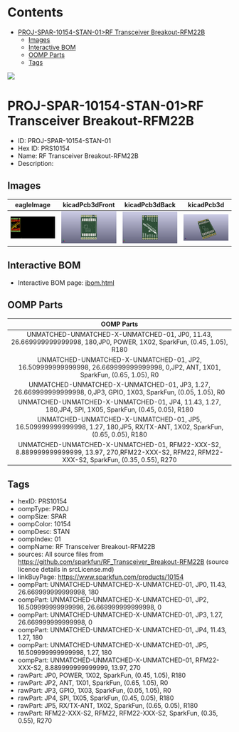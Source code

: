 



Contents
========

* [PROJ-SPAR-10154-STAN-01>RF Transceiver Breakout-RFM22B](#proj-spar-10154-stan-01rf-transceiver-breakout-rfm22b)
	* [Images](#images)
	* [Interactive BOM](#interactive-bom)
	* [OOMP Parts](#oomp-parts)
	* [Tags](#tags)
  
![][im]
# PROJ-SPAR-10154-STAN-01>RF Transceiver Breakout-RFM22B

- ID: PROJ-SPAR-10154-STAN-01
- Hex ID: PRS10154
- Name: RF Transceiver Breakout-RFM22B
- Description: 

## Images
  
  

|eagleImage|kicadPcb3dFront|kicadPcb3dBack|kicadPcb3d|
| :---: | :---: | :---: | :---: |
|[![eagleImage](eagleImage_140.png)](eagleImage_600.png)|[![kicadPcb3dFront](kicadPcb3dFront_140.png)](kicadPcb3dFront_600.png)|[![kicadPcb3dBack](kicadPcb3dBack_140.png)](kicadPcb3dBack_600.png)|[![kicadPcb3d](kicadPcb3d_140.png)](kicadPcb3d_600.png)|

## Interactive BOM

- Interactive BOM page: [ibom.html](kicad/bom/ibom.html)

## OOMP Parts
  

|OOMP Parts|
| :---: |
|UNMATCHED-UNMATCHED-X-UNMATCHED-01, JP0, 11.43, 26.669999999999998, 180,JP0, POWER, 1X02, SparkFun, (0.45, 1.05), R180|
|UNMATCHED-UNMATCHED-X-UNMATCHED-01, JP2, 16.509999999999998, 26.669999999999998, 0,JP2, ANT, 1X01, SparkFun, (0.65, 1.05), R0|
|UNMATCHED-UNMATCHED-X-UNMATCHED-01, JP3, 1.27, 26.669999999999998, 0,JP3, GPIO, 1X03, SparkFun, (0.05, 1.05), R0|
|UNMATCHED-UNMATCHED-X-UNMATCHED-01, JP4, 11.43, 1.27, 180,JP4, SPI, 1X05, SparkFun, (0.45, 0.05), R180|
|UNMATCHED-UNMATCHED-X-UNMATCHED-01, JP5, 16.509999999999998, 1.27, 180,JP5, RX/TX-ANT, 1X02, SparkFun, (0.65, 0.05), R180|
|UNMATCHED-UNMATCHED-X-UNMATCHED-01, RFM22-XXX-S2, 8.889999999999999, 13.97, 270,RFM22-XXX-S2, RFM22, RFM22-XXX-S2, SparkFun, (0.35, 0.55), R270|

## Tags

- hexID: PRS10154
- oompType: PROJ
- oompSize: SPAR
- oompColor: 10154
- oompDesc: STAN
- oompIndex: 01
- oompName: RF Transceiver Breakout-RFM22B
- sources: All source files from https://github.com/sparkfun/RF_Transceiver_Breakout-RFM22B (source licence details in srcLicense.md)
- linkBuyPage: https://www.sparkfun.com/products/10154
- oompPart: UNMATCHED-UNMATCHED-X-UNMATCHED-01, JP0, 11.43, 26.669999999999998, 180
- oompPart: UNMATCHED-UNMATCHED-X-UNMATCHED-01, JP2, 16.509999999999998, 26.669999999999998, 0
- oompPart: UNMATCHED-UNMATCHED-X-UNMATCHED-01, JP3, 1.27, 26.669999999999998, 0
- oompPart: UNMATCHED-UNMATCHED-X-UNMATCHED-01, JP4, 11.43, 1.27, 180
- oompPart: UNMATCHED-UNMATCHED-X-UNMATCHED-01, JP5, 16.509999999999998, 1.27, 180
- oompPart: UNMATCHED-UNMATCHED-X-UNMATCHED-01, RFM22-XXX-S2, 8.889999999999999, 13.97, 270
- rawPart: JP0, POWER, 1X02, SparkFun, (0.45, 1.05), R180
- rawPart: JP2, ANT, 1X01, SparkFun, (0.65, 1.05), R0
- rawPart: JP3, GPIO, 1X03, SparkFun, (0.05, 1.05), R0
- rawPart: JP4, SPI, 1X05, SparkFun, (0.45, 0.05), R180
- rawPart: JP5, RX/TX-ANT, 1X02, SparkFun, (0.65, 0.05), R180
- rawPart: RFM22-XXX-S2, RFM22, RFM22-XXX-S2, SparkFun, (0.35, 0.55), R270



[im]: kicadPcb3d_450.png
